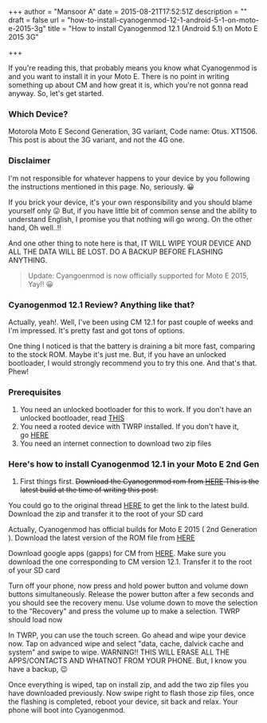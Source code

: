 +++
author = "Mansoor A"
date = 2015-08-21T17:52:51Z
description = ""
draft = false
url = "how-to-install-cyanogenmod-12-1-android-5-1-on-moto-e-2015-3g"
title = "How to install Cyanogenmod 12.1 (Android 5.1) on Moto E 2015 3G"

+++


If you're reading this, that probably means you know what Cyanogenmod is and you want to install it in your Moto E. There is no point in writing something up about CM and how great it is, which you're not gonna read anyway. So, let's get started.

### Which Device?

Motorola Moto E Second Generation, 3G variant, Code name: Otus. XT1506. This post is about the 3G variant, and not the 4G one.

### Disclaimer

I'm not responsible for whatever happens to your device by you following the instructions mentioned in this page. No, seriously. 😀

If you brick your device, it's your own responsibility and you should blame yourself only 😛 But, if you have little bit of common sense and the ability to understand English, I promise you that nothing will go wrong. On the other hand, Oh well..!!

And one other thing to note here is that, IT WILL WIPE YOUR DEVICE AND ALL THE DATA WILL BE LOST. DO A BACKUP BEFORE FLASHING ANYTHING.

> Update: Cyangoenmod is now officially supported for Moto E 2015, Yay!! 😀

### Cyanogenmod 12.1 Review? Anything like that?

Actually, yeah!. Well, I've been using CM 12.1 for past couple of weeks and I'm impressed. It's pretty fast and got tons of options.

One thing I noticed is that the battery is draining a bit more fast, comparing to the stock ROM. Maybe it's just me. But, if you have an unlocked bootloader, I would strongly recommend you to try this one. And that's that. Phew!

### Prerequisites

  1. You need an unlocked bootloader for this to work. If you don't have an unlocked bootloader, read <a href="http://esc.sh/blog/unlock-bootloader-moto-ubuntu-mint/" target="_blank">THIS</a>
  2. You need a rooted device with TWRP installed. If you don't have it, go <a href="http://esc.sh/blog/how-to-install-twrp-and-root-motorola-moto-e-2nd-gen-3g-version/" target="_blank">HERE</a>
  3. You need an internet connection to download two zip files

### Here's how to install Cyanogenmod 12.1 in your Moto E 2nd Gen

  1. First things first. <del>Download the Cyanogenmod rom from <a href="http://www.mediafire.com/download/1s63e6q6gz3pda9/cm-12.1-20150821-UNOFFICIAL-otus.ziphttp://www.mediafire.com/download/1s63e6q6gz3pda9/cm-12.1-20150821-UNOFFICIAL-otus.zip" target="_blank">HERE</a> This is the latest build at the time of writing this post.</del>
  
 You could go to the original thread <a href="http://forum.xda-developers.com/moto-e-2015/orig-development/rom-cyanogenmod-moto-e-3g-t3098526" target="_blank">HERE</a> to get the link to the latest build. Download the zip and transfer it to the root of your SD card
    
    
Actually, Cyanogenmod has official builds for Moto E 2015 ( 2nd Generation ). Download the latest version of the ROM file from <a href="https://download.cyanogenmod.org/?device=otus" target="_blank">HERE</a>

Download google apps (gapps) for CM from <a href="http://wiki.cyanogenmod.org/w/Google_Apps" target="_blank">HERE</a>. Make sure you download the one corresponding to CM version 12.1. Transfer it to the root of your SD card

Turn off your phone, now press and hold power button and volume down buttons simultaneously. Release the power button after a few seconds and you should see the recovery menu. Use volume down to move the selection to the "Recovery" and press the volume up to make a selection. TWRP should load now


In TWRP, you can use the touch screen. Go ahead and wipe your device now. Tap on advanced wipe and select "data, cache, dalvick cache and system" and swipe to wipe. WARNING!! THIS WILL ERASE ALL THE APPS/CONTACTS AND WHATNOT FROM YOUR PHONE. But, I know you have a backup, 😉


Once everything is wiped, tap on install zip, and add the two zip files you have downloaded previously. Now swipe right to flash those zip files, once the flashing is completed, reboot your device, sit back and relax. Your phone will boot into Cyanogenmod.

